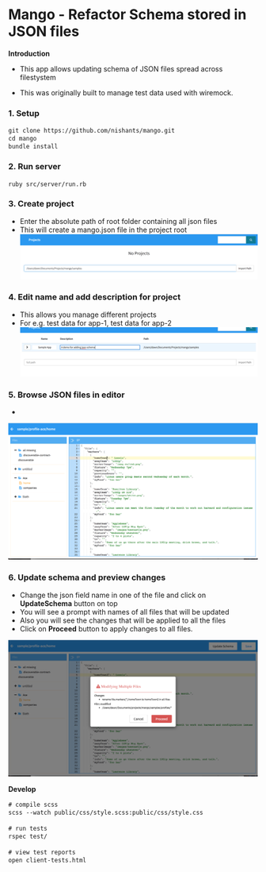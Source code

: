 

# Mango - Refactor Schema stored in JSON files

**Introduction**

- This app allows updating schema of JSON files spread across filestystem

- This was originally built to manage test data used with wiremock.





### 1. Setup

```shell
git clone https://github.com/nishants/mango.git
cd mango
bundle install
```



### 2. Run server

```
ruby src/server/run.rb
```



### 3. Create project

- Enter the absolute path of root folder containing all json files
- This will create a mango.json file in the project root
![Create project](<https://raw.githubusercontent.com/nishants/mango/master/docs/images/01-add-project.png>)


### 4. Edit name and add description for project
- This allows you manage different projects
- For e.g. test data for app-1, test data for app-2
![Edit project](<https://raw.githubusercontent.com/nishants/mango/master/docs/images/02-edit-project.png>)

###  5. Browse JSON files in editor
- 
![Edit project](<https://raw.githubusercontent.com/nishants/mango/master/docs/images/03-browse-files.png>)

###  6. Update schema and preview changes
- Change the json field name in one of the file and click on **UpdateSchema** button on top
- You will see a prompt with names of all files that will be updated
- Also you will see the changes that will be applied to all the files
- Click on **Proceed** button to apply changes to all files.

![Edit project](<https://raw.githubusercontent.com/nishants/mango/master/docs/images/04-updpate-schema.png>)

**Develop**

```shell
# compile scss
scss --watch public/css/style.scss:public/css/style.css

# run tests
rspec test/

# view test reports 
open client-tests.html
```






